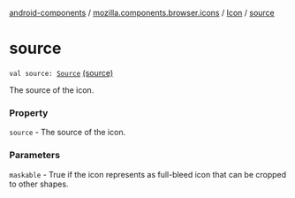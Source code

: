 [android-components](../../index.md) / [mozilla.components.browser.icons](../index.md) / [Icon](index.md) / [source](./source.md)

# source

`val source: `[`Source`](-source/index.md) [(source)](https://github.com/mozilla-mobile/android-components/blob/master/components/browser/icons/src/main/java/mozilla/components/browser/icons/Icon.kt#L20)

The source of the icon.

### Property

`source` - The source of the icon.

### Parameters

`maskable` - True if the icon represents as full-bleed icon that can be cropped to other shapes.